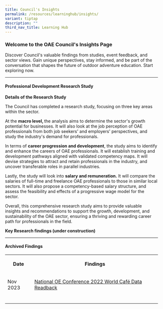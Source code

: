 ```yaml
---
title: Council's Insights
permalink: /resources/learninghub/insights/
variant: tiptap
description: ""
third_nav_title: Learning Hub
---
```

<h3><strong>Welcome to the OAE Council's Insights Page</strong></h3>
<p>Discover Council's valuable findings from studies, event feedback, and
sector views. Gain unique perspectives, stay informed, and be part of the
conversation that shapes the future of outdoor adventure education. Start
exploring now.</p>
<hr>
<h4>Professional Development Research Study</h4>
<p><strong>Details of the Research Study</strong>
</p>
<p>The Council has completed a research study, focusing on three key areas
within the sector.</p>
<p>At the <strong>macro level, </strong>the analysis aims to determine the
sector's growth potential for businesses. It will also look at the job
perception of OAE professionals from both job seekers' and employers' perspectives,
and study the industry's demand for professionals.</p>
<p>In terms of <strong>career progression and development</strong>, the study
aims to identify and enhance the careers of OAE professionals. It will
establish training and development pathways aligned with validated competency
maps. It will devise strategies to attract and retain professionals in
the industry, and uncover transferable roles in parallel industries.</p>
<p>Lastly, the study will look into <strong>salary and remuneration.</strong> It
will compare the salaries of full-time and freelance OAE professionals
to those in similar local sectors. It will also propose a competency-based
salary structure, and assess the feasibility and effects of a progressive
wage model for the sector.</p>
<p>Overall, this comprehensive research study aims to provide valuable insights
and recommendations to support the growth, development, and sustainability
of the OAE sector, ensuring a thriving and rewarding career path for professionals
in the field.</p>
<p></p>
<p><strong>Key Research findings (under construction)</strong>
</p>
<p></p>
<hr>
<h4>Archived Findings</h4>
<table style="minWidth: 50px">
<colgroup>
<col>
<col>
</colgroup>
<tbody>
<tr>
<th rowspan="1" colspan="1">
<p>Date</p>
</th>
<th rowspan="1" colspan="1">
<p>Findings</p>
</th>
</tr>
<tr>
<td rowspan="1" colspan="1">
<p>Nov 2023</p>
</td>
<td rowspan="1" colspan="1">
<p><a href="/resources/2023/worldcafe/" rel="noopener noreferrer nofollow" target="_blank">National OE Conference 2022 World Café Data Readback</a>
</p>
</td>
</tr>
<tr>
<td rowspan="1" colspan="1">
<p></p>
</td>
<td rowspan="1" colspan="1">
<p></p>
</td>
</tr>
</tbody>
</table>
<p></p>